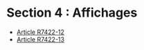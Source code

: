 # Section 4 : Affichages

* [Article R7422-12](./LEGIARTI000018520963.md)
* [Article R7422-13](./LEGIARTI000018520961.md)
